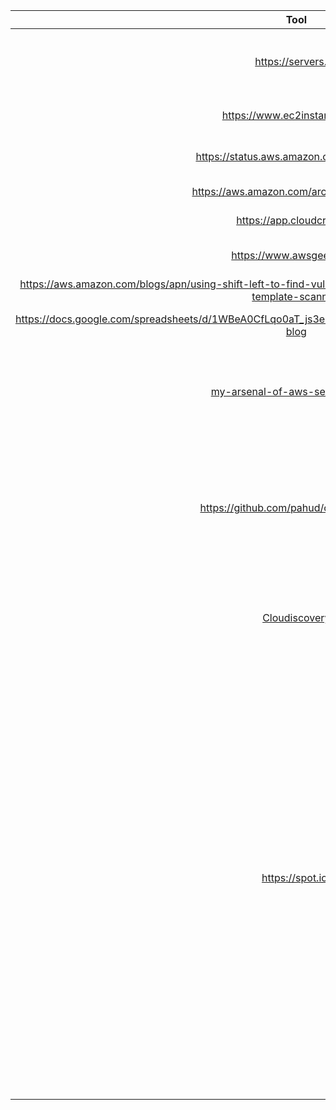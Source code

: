 |  Tool | Purpose  | 
|   :-: |  :-:  | 
| https://servers.lol | Should your EC2 be a Lambda? Cattle or crickets? You decide!  | 
| https://www.ec2instances.info/ | Easy Amazon EC2 Instance Comparison  | 
| https://status.aws.amazon.com/#AP_block | AWS Service Health Dashboard |
| https://aws.amazon.com/architecture/icons/ | AWS Diagrams native |
| https://app.cloudcraft.co/ | AWS Diagrams online |
| https://www.awsgeek.com/ | AWS notes represented in diagrams|
| https://aws.amazon.com/blogs/apn/using-shift-left-to-find-vulnerabilities-before-deployment-with-trend-micro-template-scanner/ | Micro Template Scanner |
| https://docs.google.com/spreadsheets/d/1WBeA0CfLqo0aT_js3e6XFljX9mSI22mwksVr16qt5tU/edit#gid=770186675 [blog](https://medium.com/serverless-transformation/is-serverless-cheaper-for-your-use-case-find-out-with-this-calculator-2f8a52fc6a68)| AWS Serverless Cost calculator |
|[my-arsenal-of-aws-security-tools](https://github.com/toniblyx/my-arsenal-of-aws-security-tools)| List of open source tools for AWS security: defensive, offensive, auditing, DFIR, etc.|
|https://github.com/pahud/cdk-spot-one| Sometimes we need an Amazon EC2 instance with static fixed IP for testing or development purpose for a duration of time(probably hours)|
|[Cloudiscovery](https://github.com/Cloud-Architects/cloudiscovery) |Cloudiscovery- The tool to help you discover resources in the cloud environment |
|https://spot.io/ |Here at Spot by NetApp we’re continuously innovating our machine learning models used for identifying and predicting spot capacity usage and interruptions for all major public clouds (AWS, Azure and GCP). These proprietary algorithms expand the ability to utilize spot capacity for production and mission-critical workloads, allowing our customers to enjoy up to 90% cloud compute cost reduction with SLAs and SLOs that guarantee availability.|
